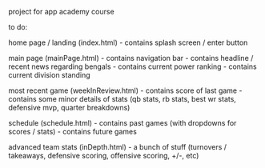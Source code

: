 project for app academy course


to do:


home page / landing (index.html)
    - contains splash screen / enter button

main page (mainPage.html)
    - contains navigation bar
    - contains headline / recent news regarding bengals
    - contains current power ranking
    - contains current division standing

most recent game (weekInReview.html)
    - contains score of last game
    - contains some minor details of stats (qb stats, rb stats, best wr stats, defensive mvp, quarter breakdowns)

schedule (schedule.html)
    - contains past games (with dropdowns for scores / stats)
    - contains future games

advanced team stats (inDepth.html)
    - a bunch of stuff (turnovers / takeaways, defensive scoring, offensive scoring, +/-, etc)
